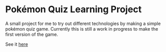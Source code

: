 # Pokémon Quiz Learning Project
A small project for me to try out different technologies by making a simple pokémon quiz game.
Currently this is still a work in progress to make the first version of the game.

See it [here](https://marianafl.github.io/pokemon-quiz-learning-project/Vanilla-JavaScript-Version/index.html)
